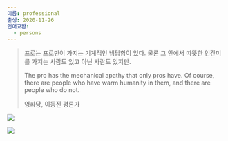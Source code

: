```yaml
---
이름: professional
출생: 2020-11-26
언어교환:
  - persons
---
```


> 프로는 프로만이 가지는 기계적인 냉담함이 있다. 물론 그 안에서 따뜻한 인간미를 가지는 사람도 있고 아닌 사람도 있지만.
> 
> The pro has the mechanical apathy that only pros have. Of course, there are people who have warm humanity in them, and there are people who do not.
> 
> 영화당, 이동진 평론가

![](images/image-64-1024x498.png)

![](image-65.png)
